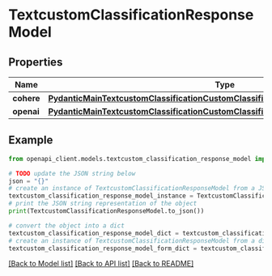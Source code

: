 # TextcustomClassificationResponseModel


## Properties

Name | Type | Description | Notes
------------ | ------------- | ------------- | -------------
**cohere** | [**PydanticMainTextcustomClassificationCustomClassificationDataClass94559369113328**](PydanticMainTextcustomClassificationCustomClassificationDataClass94559369113328.md) |  | [optional] 
**openai** | [**PydanticMainTextcustomClassificationCustomClassificationDataClass94559369141744**](PydanticMainTextcustomClassificationCustomClassificationDataClass94559369141744.md) |  | [optional] 

## Example

```python
from openapi_client.models.textcustom_classification_response_model import TextcustomClassificationResponseModel

# TODO update the JSON string below
json = "{}"
# create an instance of TextcustomClassificationResponseModel from a JSON string
textcustom_classification_response_model_instance = TextcustomClassificationResponseModel.from_json(json)
# print the JSON string representation of the object
print(TextcustomClassificationResponseModel.to_json())

# convert the object into a dict
textcustom_classification_response_model_dict = textcustom_classification_response_model_instance.to_dict()
# create an instance of TextcustomClassificationResponseModel from a dict
textcustom_classification_response_model_form_dict = textcustom_classification_response_model.from_dict(textcustom_classification_response_model_dict)
```
[[Back to Model list]](../README.md#documentation-for-models) [[Back to API list]](../README.md#documentation-for-api-endpoints) [[Back to README]](../README.md)


